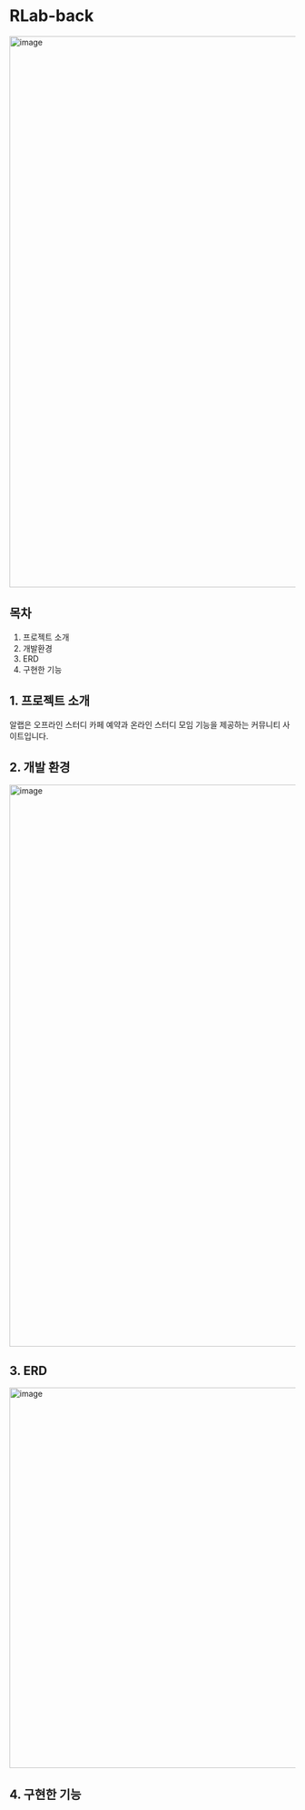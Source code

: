 # RLab-back
<img width="969" alt="image" src="https://github.com/soonyeon/RLab-back/assets/108646588/12873afb-415b-4ce9-827a-c02a6f98c5b3">


## 목차
1. 프로젝트 소개
2. 개발환경
3. ERD
4. 구현한 기능


## 1. 프로젝트 소개
알랩은 오프라인 스터디 카페 예약과 온라인 스터디 모임 기능을 제공하는 커뮤니티 사이트입니다.


## 2. 개발 환경
<img width="988" alt="image" src="https://github.com/soonyeon/RLab-back/assets/108646588/d7a17d9c-69b5-4375-b0cb-bf5334e2a8ec">

## 3. ERD
<img width="669" alt="image" src="https://github.com/soonyeon/RLab-back/assets/108646588/25b63bed-7668-4e31-8b06-a73cf6bf8acf">

## 4. 구현한 기능

